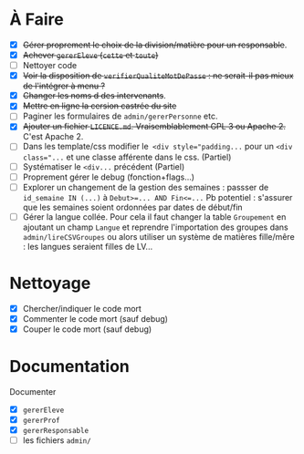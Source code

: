 # À Faire

* [x] ~~Gérer proprement le choix de la division/matière pour un responsable~~.
* [x] ~~Achever `gererEleve` (`cette` et `toute`)~~
* [ ] Nettoyer code
* [x] ~~Voir la disposition de `verifierQualiteMotDePasse` : ne serait-il pas mieux de l'intégrer à menu ?~~
* [x] ~~Changer les noms d des intervenants~~.
* [x] ~~Mettre en ligne la cersion castrée du site~~
* [ ] Paginer les formulaires de `admin/gererPersonne` etc.
* [x] ~~Ajouter un fichier `LICENCE.md`. Vraisemblablement GPL 3 ou Apache 2.~~ C'est Apache 2.
* [ ] Dans les template/css modifier le` <div style="padding...` pour un `<div class="...` et une classe afférente dans le css. (Partiel)
* [ ] Systématiser le `<div...` précédent (Partiel)
* [ ] Proprement gérer le debug (fonction+flags...)
* [ ] Explorer un changement de la gestion des semaines : passser de `id_semaine IN (...)` à `Debut>=... AND Fin<=...` Pb potentiel : s'assurer que les semaines soient ordonnées par dates de début/fin
* [ ] Gérer la langue collée. Pour cela il faut changer la table `Groupement` en ajoutant un champ `Langue` et reprendre l'importation des groupes dans `admin/lireCSVGroupes` ou alors utiliser un système de matières fille/mêre : les langues seraient filles de LV...

# Nettoyage

* [x] Chercher/indiquer le code mort
* [x] Commenter le code mort (sauf debug)
* [x] Couper le code mort (sauf debug)

# Documentation

Documenter

* [x] `gererEleve`
* [x] `gererProf`
* [x] `gererResponsable`
* [ ] les fichiers `admin/`
